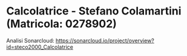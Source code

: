 # Calcolatrice - Stefano Colamartini (Matricola: 0278902)

Analisi Sonarcloud: https://sonarcloud.io/project/overview?id=steco2000_Calcolatrice
